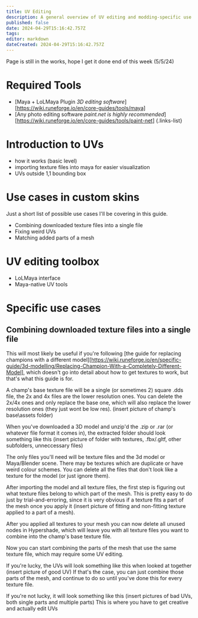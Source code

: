 ```yaml
---
title: UV Editing
description: A general overview of UV editing and modding-specific use cases of it
published: false
date: 2024-04-29T15:16:42.757Z
tags: 
editor: markdown
dateCreated: 2024-04-29T15:16:42.757Z
---
```


Page is still in the works, hope I get it done end of this week (5/5/24)

# Required Tools
- [Maya + LoLMaya Plugin *3D editing software*] [https://wiki.runeforge.io/en/core-guides/tools/maya]
- [Any photo editing software *paint.net is highly recommended*] [https://wiki.runeforge.io/en/core-guides/tools/paint-net]
{.links-list}

# Introduction to UVs
- how it works (basic level)
- importing texture files into maya for easier visualization
- UVs outside 1,1 bounding box

# Use cases in custom skins
Just a short list of possible use cases I'll be covering in this guide.
- Combining downloaded texture files into a single file
- Fixing weird UVs
- Matching added parts of a mesh

# UV editing toolbox
- LoLMaya interface
- Maya-native UV tools

# Specific use cases
## Combining downloaded texture files into a single file
This will most likely be useful if you're following [the guide for replacing champions with a different model][https://wiki.runeforge.io/en/specific-guide/3d-modelling/Replacing-Champion-With-a-Completely-Different-Model], which doesn't go into detail about how to get textures to work, but that's what this guide is for.

A champ's base texture file will be a single (or sometimes 2) square .dds file, the 2x and 4x files are the lower resolution ones. You can delete the 2x/4x ones and only replace the base one, which will also replace the lower resolution ones (they just wont be low res). (insert picture of champ's base\assets folder)

When you've downloaded a 3D model and unzip'd the .zip or .rar (or whatever file format it comes in), the extracted folder should look something like this
(insert picture of folder with textures, .fbx/.gltf, other subfolders, unneccessary files)

The only files you'll need will be texture files and the 3d model or Maya/Blender scene. There may be textures which are duplicate or have weird colour schemes.
You can delete all the files that don't look like a texture for the model (or just ignore them).

After importing the model and all texture files, the first step is figuring out what texture files belong to which part of the mesh. This is pretty easy to do just by trial-and-erroring, since it is very obvious if a texture fits a part of the mesh once you apply it (insert picture of fitting and non-fitting texture applied to a part of a mesh).

After you applied all textures to your mesh you can now delete all unused nodes in Hypershade, which will leave you with all texture files you want to combine into the champ's base texture file.

Now you can start combining the parts of the mesh that use the same texture file, which may require some UV editing.

If you're lucky, the UVs will look something like this when looked at together (insert picture of good UV)
If that's the case, you can just combine those parts of the mesh, and continue to do so until you've done this for every texture file.

If you're not lucky, it will look something like this (insert pictures of bad UVs, both single parts and multiple parts)
This is where you have to get creative and actually edit UVs